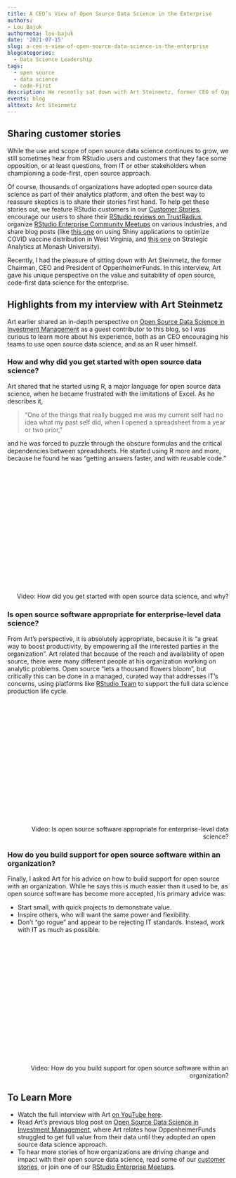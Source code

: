 ```yaml
---
title: A CEO’s View of Open Source Data Science in the Enterprise
authors: 
- Lou Bajuk
authormeta: lou-bajuk
date: '2021-07-15'
slug: a-ceo-s-view-of-open-source-data-science-in-the-enterprise
blogcategories:
  - Data Science Leadership
tags:
  - open source
  - data science
  - code-First
description: We recently sat down with Art Steinmetz, former CEO of OppenheimerFunds, to get his unique perspective on the value and viability of code-first, open source data science for the enterprise. 
events: blog
alttext: Art Steinmetz
---
```



<div id="sharing-customer-stories" class="level1">
<h2>Sharing customer stories</h2>
<p>While the use and scope of open source data science continues to grow, we still sometimes hear from RStudio users and customers that they face some opposition, or at least questions, from IT or other stakeholders when championing a code-first, open source approach.</p>
<p>Of course, thousands of organizations have adopted open source data science as part of their analytics platform, and often the best way to reassure skeptics is to share their stories first hand. To help get these stories out, we feature RStudio customers in our <a href="https://www.rstudio.com/about/customer-stories/" target="_blank">Customer Stories</a>, encourage our users to share their <a href="https://www.trustradius.com/products/rstudio/reviews" target="_blank">RStudio reviews on TrustRadius</a>, organize <a href="https://www.meetup.com/RStudio-Enterprise-Community-Meetup/" target="_blank">RStudio Enterprise Community Meetups</a> on various industries, and share blog posts (like <a href="https://blog.rstudio.com/2021/05/18/managing-covid-vaccine-distribution-with-a-little-help-from-shiny/" target="_blank">this one</a> on using Shiny applications to optimize COVID vaccine distribution in West Virginia, and <a href="https://blog.rstudio.com/2021/06/24/strategic-analytics-at-monash-university-how-rstudio-accelerated-the-transformation/" target="_blank">this one</a> on Strategic Analytics at Monash University).</p>
<p>Recently, I had the pleasure of sitting down with Art Steinmetz, the former Chairman, CEO and President of OppenheimerFunds. In this interview, Art gave his unique perspective on the value and suitability of open source, code-first data science for the enterprise.</p>
</div>
<div id="highlights-from-my-interview-with-art-steinmetz" class="level1">
<h2>Highlights from my interview with Art Steinmetz</h2>
<p>Art earlier shared an in-depth perspective on <a href="https://blog.rstudio.com/2020/10/13/open-source-data-science-in-investment-management/" target="_blank">Open Source Data Science in Investment Management</a> as a guest contributor to this blog, so I was curious to learn more about his experience, both as an CEO encouraging his teams to use open source data science, and as an R user himself.</p>
<div id="how-and-why-did-you-get-started-with-open-source-data-science" class="level2">
<h3>How and why did you get started with open source data science?</h3>
<p>Art shared that he started using R, a major language for open source data science, when he became frustrated with the limitations of Excel. As he describes it,</p>
<blockquote>
<p>“One of the things that really bugged me was my current self had no idea what my past self did, when I opened a spreadsheet from a year or two prior,”</p>
</blockquote>
<p>and he was forced to puzzle through the obscure formulas and the critical dependencies between spreadsheets. He started using R more and more, because he found he was “getting answers faster, and with reusable code.”</p>
<script src="https://fast.wistia.com/embed/medias/k7piur5xjq.jsonp" async></script>
<script src="https://fast.wistia.com/assets/external/E-v1.js" async></script>
<div class="wistia_responsive_padding" style="padding:56.25% 0 0 0;position:relative;">
<div class="wistia_responsive_wrapper" style="height:100%;left:0;position:absolute;top:0;width:100%;">
<div class="wistia_embed wistia_async_k7piur5xjq videoFoam=true" style="height:100%;position:relative;width:100%">
<div class="wistia_swatch" style="height:100%;left:0;opacity:0;overflow:hidden;position:absolute;top:0;transition:opacity 200ms;width:100%;">
<img src="https://fast.wistia.com/embed/medias/k7piur5xjq/swatch" style="filter:blur(5px);height:100%;object-fit:contain;width:100%;" alt="" aria-hidden="true" onload="this.parentNode.style.opacity=1;" />
</div>
</div>
</div>
</div>
<div align="right">
Video: How did you get started with open source data science, and why?
</div>
<p></font></p>
</div>
<div id="is-open-source-software-appropriate-for-enterprise-level-data-science" class="level2">
<h3>Is open source software appropriate for enterprise-level data science?</h3>
<p>From Art’s perspective, it is absolutely appropriate, because it is “a great way to boost productivity, by empowering all the interested parties in the organization”. Art related that because of the reach and availability of open source, there were many different people at his organization working on analytic problems. Open source “lets a thousand flowers bloom”, but critically this can be done in a managed, curated way that addresses IT’s concerns, using platforms like <a href="https://www.rstudio.com/products/team/" target="_blank">RStudio Team</a> to support the full data science production life cycle.</p>
<script src="https://fast.wistia.com/embed/medias/9t4lgifb2o.jsonp" async></script>
<script src="https://fast.wistia.com/assets/external/E-v1.js" async></script>
<div class="wistia_responsive_padding" style="padding:56.25% 0 0 0;position:relative;">
<div class="wistia_responsive_wrapper" style="height:100%;left:0;position:absolute;top:0;width:100%;">
<div class="wistia_embed wistia_async_9t4lgifb2o videoFoam=true" style="height:100%;position:relative;width:100%">
<div class="wistia_swatch" style="height:100%;left:0;opacity:0;overflow:hidden;position:absolute;top:0;transition:opacity 200ms;width:100%;">
<img src="https://fast.wistia.com/embed/medias/9t4lgifb2o/swatch" style="filter:blur(5px);height:100%;object-fit:contain;width:100%;" alt="" aria-hidden="true" onload="this.parentNode.style.opacity=1;" />
</div>
</div>
</div>
</div>
<div align="right">
Video: Is open source software appropriate for enterprise-level data science?
</div>
<p></font></p>
</div>
<div id="how-do-you-build-support-for-open-source-software-within-an-organization" class="level2">
<h3>How do you build support for open source software within an organization?</h3>
<p>Finally, I asked Art for his advice on how to build support for open source with an organization. While he says this is much easier than it used to be, as open source software has become more accepted, his primary advice was:</p>
<ul>
<li>Start small, with quick projects to demonstrate value.</li>
<li>Inspire others, who will want the same power and flexibility.</li>
<li>Don’t “go rogue” and appear to be rejecting IT standards. Instead, work with IT as much as possible.</li>
</ul>
<script src="https://fast.wistia.com/embed/medias/8yvpa2d6i7.jsonp" async></script>
<script src="https://fast.wistia.com/assets/external/E-v1.js" async></script>
<div class="wistia_responsive_padding" style="padding:56.25% 0 0 0;position:relative;">
<div class="wistia_responsive_wrapper" style="height:100%;left:0;position:absolute;top:0;width:100%;">
<div class="wistia_embed wistia_async_8yvpa2d6i7 videoFoam=true" style="height:100%;position:relative;width:100%">
<div class="wistia_swatch" style="height:100%;left:0;opacity:0;overflow:hidden;position:absolute;top:0;transition:opacity 200ms;width:100%;">
<img src="https://fast.wistia.com/embed/medias/8yvpa2d6i7/swatch" style="filter:blur(5px);height:100%;object-fit:contain;width:100%;" alt="" aria-hidden="true" onload="this.parentNode.style.opacity=1;" />
</div>
</div>
</div>
</div>
<div align="right">
Video: How do you build support for open source software within an organization?
</div>
<p></font></p>
</div>
</div>
<div id="to-learn-more" class="level1">
<h2>To Learn More</h2>
<ul>
<li>Watch the full interview with Art <a href="https://www.youtube.com/watch?v=yf_bu56DGYE" target="_blank">on YouTube here</a>.</li>
<li>Read Art’s previous blog post on <a href="https://blog.rstudio.com/2020/10/13/open-source-data-science-in-investment-management/" target="_blank">Open Source Data Science in Investment Management</a>, where Art relates how OppenheimerFunds struggled to get full value from their data until they adopted an open source data science approach.</li>
<li>To hear more stories of how organizations are driving change and impact with their open source data science, read some of our <a href="https://www.rstudio.com/about/customer-stories/" target="_blank">customer stories</a>, or join one of our <a href="https://www.meetup.com/RStudio-Enterprise-Community-Meetup/" target="_blank">RStudio Enterprise Meetups</a>.</li>
</ul>
</div>
